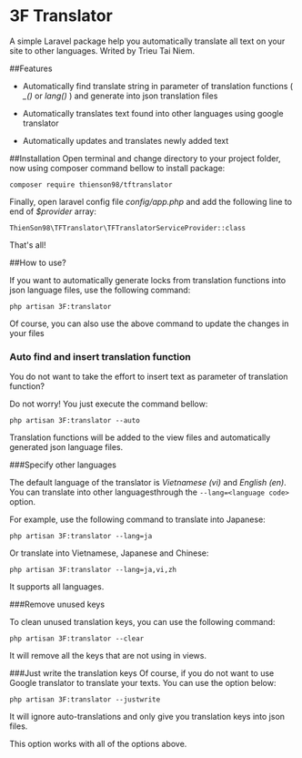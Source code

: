 # 3F Translator
A simple Laravel package help you automatically translate all text on your site to other languages. Writed by Trieu Tai Niem.

##Features
* Automatically find translate string in parameter of translation functions ( *_()* or *lang()* ) and generate into json translation files

* Automatically translates text found into other languages ​​using google translator

* Automatically updates and translates newly added text


##Installation
Open terminal and change directory to your project folder, now using composer command bellow to install package:

```
composer require thienson98/tftranslator
```

Finally, open laravel config file *config/app.php* and add the following line to end of *$provider* array:

```
ThienSon98\TFTranslator\TFTranslatorServiceProvider::class
```

That's all!

##How to use?

If you want to automatically generate locks from translation functions into json language files, use the following command:

```
php artisan 3F:translator
```

Of course, you can also use the above command to update the changes in your files

### Auto find and insert translation function
You do not want to take the effort to insert text as parameter of translation function?

Do not worry! You just execute the command bellow:

```
php artisan 3F:translator --auto
```

Translation functions will be added to the view files and automatically generated json language files.


###Specify other languages

The default language of the translator is *Vietnamese (vi)* and *English (en)*. You can translate into other languages ​​through the ```--lang=<language code>``` option.

For example, use the following command to translate into Japanese:

```
php artisan 3F:translator --lang=ja
```

Or translate into Vietnamese, Japanese and Chinese:

```
php artisan 3F:translator --lang=ja,vi,zh
```

It supports all languages.

###Remove unused keys

To clean unused translation keys, you can use the following command:

```
php artisan 3F:translator --clear
```

It will remove all the keys that are not using in views.

###Just write the translation keys
Of course, if you do not want to use Google translator to translate your texts. You can use the option below:

```
php artisan 3F:translator --justwrite
```

It will ignore auto-translations and only give you translation keys into json files.

This option works with all of the options above.
